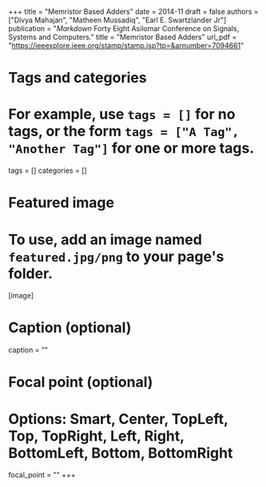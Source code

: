 +++
title = "Memristor Based Adders"
date = 2014-11
draft = false
authors = ["Divya Mahajan", "Matheen Mussadiq", "Earl E. Swartzlander Jr"]
publication = "*Markdown* Forty Eight Asilomar Conference on Signals, Systems and Computers."
title = "Memristor Based Adders"
url_pdf = "https://ieeexplore.ieee.org/stamp/stamp.jsp?tp=&arnumber=7094661"

# Tags and categories
# For example, use `tags = []` for no tags, or the form `tags = ["A Tag", "Another Tag"]` for one or more tags.
tags = []
categories = []

# Featured image
# To use, add an image named `featured.jpg/png` to your page's folder. 
[image]
  # Caption (optional)
  caption = ""

  # Focal point (optional)
  # Options: Smart, Center, TopLeft, Top, TopRight, Left, Right, BottomLeft, Bottom, BottomRight
  focal_point = ""
+++
